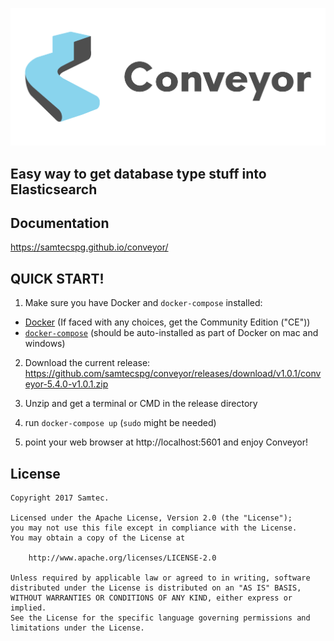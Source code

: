 ![conveyor logo](./docs/img/conveyor-logo.png)

## Easy way to get database type stuff into Elasticsearch

## Documentation

https://samtecspg.github.io/conveyor/

## QUICK START!

1. Make sure you have Docker and `docker-compose` installed:

* [Docker](https://docs.docker.com/engine/installation/) (If faced with any choices, get the Community Edition ("CE"))
* [`docker-compose`](https://docs.docker.com/compose/install/) (should be auto-installed as part of Docker on mac and windows)

2. Download the current release: https://github.com/samtecspg/conveyor/releases/download/v1.0.1/conveyor-5.4.0-v1.0.1.zip

3. Unzip and get a terminal or CMD in the release directory

4. run `docker-compose up` (`sudo` might be needed)

5. point your web browser at  http://localhost:5601 and enjoy Conveyor!

## License
```
Copyright 2017 Samtec.

Licensed under the Apache License, Version 2.0 (the "License");
you may not use this file except in compliance with the License.
You may obtain a copy of the License at

    http://www.apache.org/licenses/LICENSE-2.0

Unless required by applicable law or agreed to in writing, software
distributed under the License is distributed on an "AS IS" BASIS,
WITHOUT WARRANTIES OR CONDITIONS OF ANY KIND, either express or implied.
See the License for the specific language governing permissions and
limitations under the License.
```

